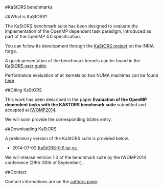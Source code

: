 #KaStORS benchmarks

##What is KaStORS?

The KaStORS benchmark suite has been designed to evaluate the implementation of
the OpenMP dependent task paradigm, introduced as part of the OpenMP 4.0
specification.

You can follow its development through the [KaStORS project](https://gforge.inria.fr/projects/kastors) on the INRIA forge.

A quick presentation of the benchmark kernels can be found in the [KaStORS user guide](README.md).

Performance evaluation of all kernels on two NUMA machines can be found [here](performances.md).

##Citing KaStORS

This work has been described in the paper **Evaluation of the OpenMP dependent tasks with the KASTORS benchmark suite** submitted and accepted at [IWOMP2014](http://portais.fieb.org.br/senai/iwomp2014/).

We will soon provide the corresponding bibtex entry.

##Downloading KaStORS

A preliminary version of the KaStORS suite is provided below.

- 2014-07-02 [KaStORS-0.9.tar.gz](kastors.tgz).

We will release version 1.0 of the benchmark suite by the IWOMP2014 conference (28th-30th of September).

##Contact

Contact informations are on the [authors page](authors.md).
